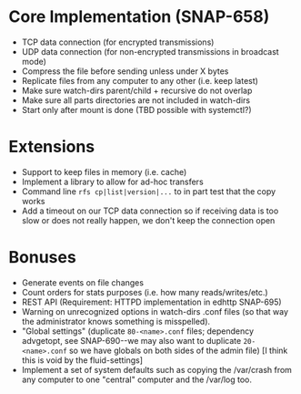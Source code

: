 
# Core Implementation (SNAP-658)

* TCP data connection (for encrypted transmissions)
* UDP data connection (for non-encrypted transmissions in broadcast mode)
* Compress the file before sending unless under X bytes
* Replicate files from any computer to any other (i.e. keep latest)
* Make sure watch-dirs parent/child + recursive do not overlap
* Make sure all parts directories are not included in watch-dirs
* Start only after mount is done (TBD possible with systemctl?)

# Extensions

* Support to keep files in memory (i.e. cache)
* Implement a library to allow for ad-hoc transfers
* Command line `rfs cp|list|version|...` to in part test that the copy works
* Add a timeout on our TCP data connection so if receiving data is too slow
  or does not really happen, we don't keep the connection open

# Bonuses

* Generate events on file changes
* Count orders for stats purposes (i.e. how many reads/writes/etc.)
* REST API (Requirement: HTTPD implementation in edhttp SNAP-695)
* Warning on unrecognized options in watch-dirs .conf files (so that way the
  administrator knows something is misspelled).
* "Global settings" (duplicate `80-<name>.conf` files; dependency advgetopt,
  see SNAP-690--we may also want to duplicate `20-<name>.conf` so we have
  globals on both sides of the admin file) [I think this is void by the
  fluid-settings]
* Implement a set of system defaults such as copying the /var/crash from any
  computer to one "central" computer and the /var/log too.

